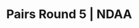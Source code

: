 ---
layout: match
title: Pairs Round 5 | NDAA
keywords: NDAA, norwich & district anglers association, norwich & district anglers, norwich and district angling, norwich & district, matches, fishing match, match result, pairs league round 5, pairs round 5
match-period: rounds
match-type: pairs
sections:
  # - title: Match Information
  #   hash: match-info
  #   css-class: match-info
  #   paragraphs:
  #     - hdr:
  #       img:
  #       sentences:
  #         - txt: Pairs League to be decided by aggregate section points from 6 of the 7 rounds (each Pair can drop their worst aggregate section points from a given round)
  #         - txt: Each pairing will be split between Zone A and Zone B.
  #         - txt: Each Zone will consist of 3 sections.
  #         - txt: Payout Per Round
  #         - ulist-items:
  #           - item: Top 4 Pairs based on section points.
  #           - item: Top 2 anglers per section.
  #         - txt: There may be space on each round for Pairs to fish without being included in the Series.
  #         - txt: Please contact the match organiser, **Tony Gibbons 01603 4009738 / [tony.gibbons@ndaa.org.uk](mailto:tony.gibbons@ndaa.org.uk)**, for further information.
  - title: Match Result
    hash: match-result
    paragraphs:
      - hdr:
        img:
        sentences:
          - txt: Pairs result on the day decided by points (result shown above).
          - txt: Pairs League to be decided by aggregate section points from 6 of the 7 rounds (each Pair can drop their worst aggregate section points from a given round).
  - title: 
    hash:
    css-class: table-container
    paragraphs:
      - result-file: pairs-r5
---